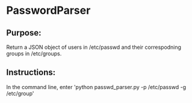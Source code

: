 # PasswordParser

## Purpose: 
Return a JSON object of users in /etc/passwd and their correspodning groups in /etc/groups.

## Instructions: 
In the command line, enter 'python passwd_parser.py -p /etc/passwd -g /etc/group'
